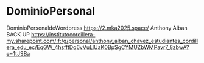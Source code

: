 # DominioPersonal
DominioPersonaldeWordpress
https://2.mka2025.space/
Anthony Alban
BACK UP https://institutocordillera-my.sharepoint.com/:f:/g/personal/anthony_alban_chavez_estudiantes_cordillera_edu_ec/EqGW_4hsfftDq6vVuLlUaK0BpSgCYMUZbWMPavr7_8zbwA?e=1tJSBa
